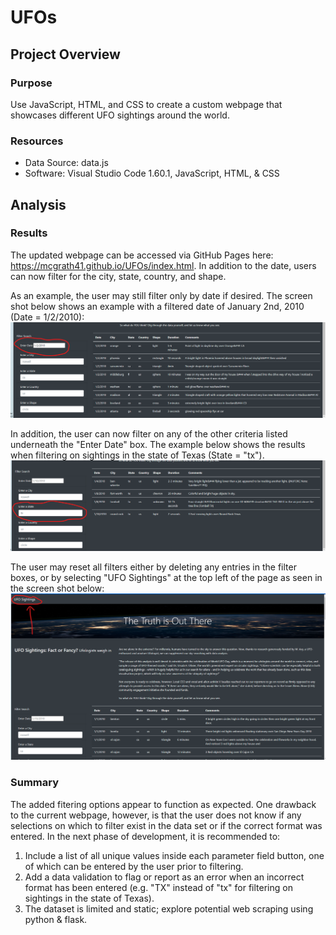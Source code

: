 # UFOs

## Project Overview

### Purpose
Use JavaScript, HTML, and CSS to create a custom webpage that showcases different UFO sightings around the world.  

### Resources ###
- Data Source: data.js
- Software: Visual Studio Code 1.60.1, JavaScript, HTML, & CSS

## Analysis ##

### Results ###
The updated webpage can be accessed via GitHub Pages here: https://mcgrath41.github.io/UFOs/index.html. In addition to the date, users can now filter for the city, state, country, and shape. 

As an example, the user may still filter only by date if desired. The screen shot below shows an example with a filtered date of January 2nd, 2010 (Date = 1/2/2010):
![](/Resources/Date_filter.png)

In addition, the user can now filter on any of the other criteria listed underneath the "Enter Date" box. The example below shows the results when filtering on sightings in the state of Texas (State = "tx").
![](/Resources/State_filter.png)


The user may reset all filters either by deleting any entries in the filter boxes, or by selecting "UFO Sightings" at the top left of the page as seen in the screen shot below: 
![](/Resources/Reset_filter.png)



### Summary ###
The added fitering options appear to function as expected. One drawback to the current webpage, however, is that the user does not know if any selections on which to filter exist in the data set or if the correct format was entered.  In the next phase of development, it is recommended to:
1. Include a list of all unique values inside each parameter field button, one of which can be entered by the user prior to filtering. 
2. Add a data validation to flag or report as an error when an incorrect format has been entered (e.g. "TX" instead of "tx" for filtering on sightings in the state of Texas).
3. The dataset is limited and static; explore potential web scraping using python & flask.  

